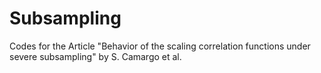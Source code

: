 # Subsampling
Codes for the Article "Behavior of the scaling correlation functions under severe subsampling" by S. Camargo et al.
